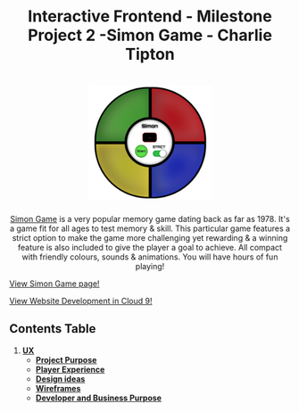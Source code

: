 <h1 align="center">
Interactive Frontend - Milestone Project 2 -Simon Game - Charlie Tipton
</h1>

<h1 align="center">
<img src="readme-images/design-images/main-simon-board.png" width=220 alt="Simon Board">
</h1>

<div align="center"> 

[Simon Game](https://charliejt.github.io/Simon-Memory-Game/) is a very popular memory game dating back as far as 1978. It's a game fit for all ages
to test memory & skill. This particular game features a strict option to make the game more challenging yet rewarding & a winning feature is also included
to give the player a goal to achieve. All compact with friendly colours, sounds & animations. You will have hours of fun playing!
<br>
</div>

[View Simon Game page!](https://charliejt.github.io/Simon-Memory-Game/)

[View Website Development in Cloud 9!](https://ide.c9.io/charliejt/interactive_frontend_project)


## Contents Table

1. [**UX**](#ux)
    - [**Project Purpose**](#project-purpose)
    - [**Player Experience**](#player-experience)
    - [**Design ideas**](#design-choices)
    - [**Wireframes**](#wireframes)
    - [**Developer and Business Purpose**](#developer-and-Business-Goals)
